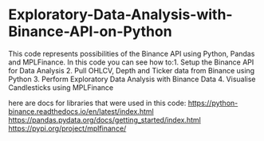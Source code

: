 # Exploratory-Data-Analysis-with-Binance-API-on-Python
This code represents possibilities of the Binance API using Python, Pandas and MPLFinance.  In this code you can see how to:1. Setup the Binance API for Data Analysis 2. Pull OHLCV, Depth and Ticker data from Binance using Python 3. Perform Exploratory Data Analysis with Binance Data 4. Visualise Candlesticks using MPLFinance

here are docs for libraries that were used in this code:
https://python-binance.readthedocs.io/en/latest/index.html
https://pandas.pydata.org/docs/getting_started/index.html
https://pypi.org/project/mplfinance/
